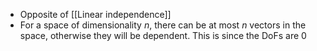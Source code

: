 - Opposite of [[Linear independence]]
- For a space of dimensionality $n$, there can be at most $n$ vectors in the space, otherwise they will be dependent. This is since the DoFs are 0